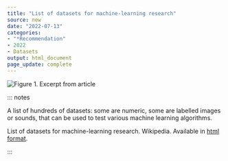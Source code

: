```yaml
---
title: "List of datasets for machine-learning research"
source: new
date: "2022-07-13"
categories:
- "*Recommendation"
- 2022
- Datasets
output: html_document
page_update: complete
---
```


![Figure 1. Excerpt from article](http://www.pmean.com/new-images/22/machine-learning-datasets-01.png)

::: notes

A list of hundreds of datasets: some are numeric, some are labelled images or sounds, that can be used to test various machine learning algorithms.

List of datasets for machine-learning research. Wikipedia. Available in [html format][wik1].

[wik1]: https://en.wikipedia.org/wiki/List_of_datasets_for_machine-learning_research

:::
